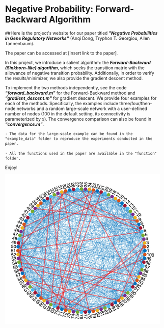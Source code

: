 # Negative Probability: Forward-Backward Algorithm

##Here is the project's website for our paper titled ***"Negative Probabilities in Gene Regulatory Networks"*** (Anqi Dong, Tryphon T. Georgiou, Allen Tannenbaum).

The paper can be accessed at [insert link to the paper].


In this project, we introduce a salient algorithm: the ***Forward-Backward (Sinkhorn-like) algorithm***, which seeks the transition matrix with the allowance of negative transition probability. Additionally, in order to verify the results/minimizer, we also provide the gradient descent method.

To implement the two methods independently, see the code ***"forward_backward.m"*** for the Forward-Backward method and ***"gradient_descent.m"*** for gradient descent. We provide four examples for each of the methods. Specifically, the examples include three/four/then-node networks and a random large-scale network with a user-defined number of nodes (100 in the default setting, its connectivity is parameterized by $x$). The convergence comparison can also be found in ***"convergence.m"***.

```
- The data for the large-scale example can be found in the "example_data" folder to reproduce the experiments conducted in the paper.

- All the functions used in the paper are available in the "function" folder.
```

Enjoy!

![alt text](https://github.com/dytroshut/negative-probability-forward-backward/blob/main/gene_network.png)
